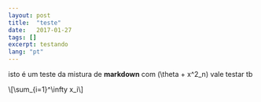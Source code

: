 ```yaml
---
layout: post
title:  "teste"
date:   2017-01-27
tags: []
excerpt: testando
lang: "pt"
---
```

isto é um teste da mistura de __markdown__ com <span>\(\theta + x^2_n\)</span> vale testar tb

<p>\[\sum_{i=1}^\infty x_i\]</p>
